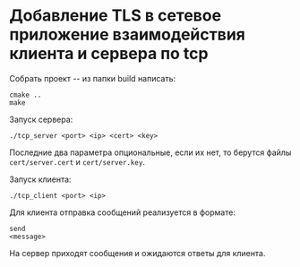 # Добавление TLS в сетевое приложение взаимодействия клиента и сервера по tcp

Собрать проект -- из папки build написать:
```
cmake ..
make
```

Запуск сервера:
```
./tcp_server <port> <ip> <cert> <key>
```
Последние два параметра опциональные, если их нет, то берутся файлы `cert/server.cert` и `cert/server.key`.

Запуск клиента:
```
./tcp_client <port> <ip>
```

Для клиента отправка сообщений реализуется в формате:
```
send
<message>
```

На сервер приходят сообщения и ожидаются ответы для клиента.


